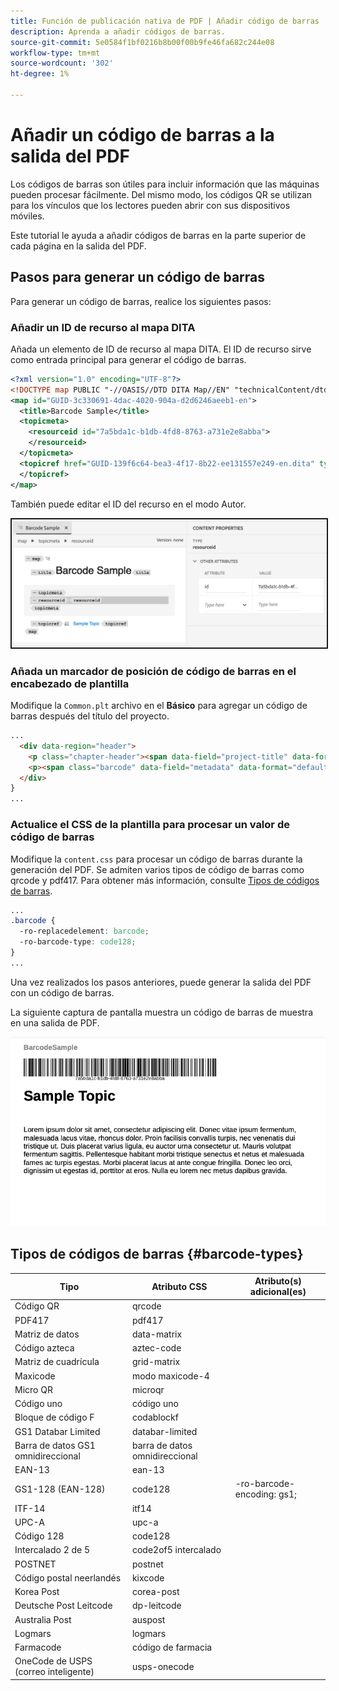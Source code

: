 ```yaml
---
title: Función de publicación nativa de PDF | Añadir código de barras
description: Aprenda a añadir códigos de barras.
source-git-commit: 5e0584f1bf0216b8b00f00b9fe46fa682c244e08
workflow-type: tm+mt
source-wordcount: '302'
ht-degree: 1%

---
```


# Añadir un código de barras a la salida del PDF

Los códigos de barras son útiles para incluir información que las máquinas pueden procesar fácilmente. Del mismo modo, los códigos QR se utilizan para los vínculos que los lectores pueden abrir con sus dispositivos móviles.

Este tutorial le ayuda a añadir códigos de barras en la parte superior de cada página en la salida del PDF.

## Pasos para generar un código de barras

Para generar un código de barras, realice los siguientes pasos:

### Añadir un ID de recurso al mapa DITA

Añada un elemento de ID de recurso al mapa DITA. El ID de recurso sirve como entrada principal para generar el código de barras.

```xml
<?xml version="1.0" encoding="UTF-8"?>
<!DOCTYPE map PUBLIC "-//OASIS//DTD DITA Map//EN" "technicalContent/dtd/map.dtd">
<map id="GUID-3c330691-4dac-4020-904a-d2d6246aeeb1-en">
  <title>Barcode Sample</title>
  <topicmeta>
    <resourceid id="7a5bda1c-b1db-4fd8-8763-a731e2e8abba">
    </resourceid>
  </topicmeta>
  <topicref href="GUID-139f6c64-bea3-4f17-8b22-ee131557e249-en.dita" type="topic">
  </topicref>
</map>  
```

También puede editar el ID del recurso en el modo Autor.

<img src="./assets/barcode-map.png" alt="Salida de muestra con código de barras" width="700" border="2px solid blue">


### Añada un marcador de posición de código de barras en el encabezado de plantilla

Modifique la `Common.plt` archivo en el **Básico** para agregar un código de barras después del título del proyecto.

```html
...
  <div data-region="header">
    <p class="chapter-header"><span data-field="project-title" data-format="default">Project Title</span> </p>
    <p><span class="barcode" data-field="metadata" data-format="default" data-subtype="//resourceid/@id">Resource ID (barcode)</span></p>
  </div>
} 
...
```


### Actualice el CSS de la plantilla para procesar un valor de código de barras

Modifique la `content.css` para procesar un código de barras durante la generación del PDF. Se admiten varios tipos de código de barras como qrcode y pdf417.  Para obtener más información, consulte [Tipos de códigos de barras](#barcode-types).



```css
...
.barcode {
  -ro-replacedelement: barcode;
  -ro-barcode-type: code128;
}
...
```

Una vez realizados los pasos anteriores, puede generar la salida del PDF con un código de barras.

La siguiente captura de pantalla muestra un código de barras de muestra en una salida de PDF.

<img src="./assets/barcode-output-sample.png" alt="Salida de muestra con código de barras" width="700">


## Tipos de códigos de barras {#barcode-types}

| Tipo | Atributo CSS | Atributo(s) adicional(es) |
| ------------------------------- | ----------------------- | -------------------------- |
| Código QR | qrcode |                            |
| PDF417 | pdf417 |                            |
| Matriz de datos | data-matrix |                            |
| Código azteca | aztec-code |                            |
| Matriz de cuadrícula | grid-matrix |                            |
| Maxicode | modo maxicode-4 |                            |
| Micro QR | microqr |                            |
| Código uno | código uno |                            |
| Bloque de código F | codablockf |                            |
| GS1 Databar Limited | databar-limited |                            |
| Barra de datos GS1 omnidireccional | barra de datos omnidireccional |                            |
| EAN-13 | ean-13 |                            |
| GS1-128 (EAN-128) | code128 | -ro-barcode-encoding: gs1; |
| ITF-14 | itf14 |                            |
| UPC-A | upc-a |                            |
| Código 128 | code128 |                            |
| Intercalado 2 de 5 | code2of5 intercalado |                            |
| POSTNET | postnet |                            |
| Código postal neerlandés | kixcode |                            |
| Korea Post | corea-post |                            |
| Deutsche Post Leitcode | dp-leitcode |                            |
| Australia Post | auspost |                            |
| Logmars | logmars |                            |
| Farmacode | código de farmacia |                            |
| OneCode de USPS (correo inteligente) | usps-onecode |                            |


